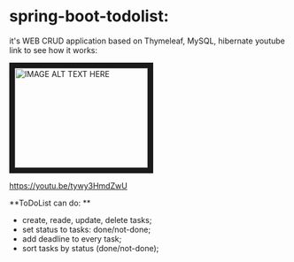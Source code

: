 # spring-boot-todolist:
it's WEB CRUD application based on Thymeleaf, MySQL, hibernate
youtube link to see how it works: 

<a href="https://youtu.be/tywy3HmdZwU" target="_blank"><img src="https://img.youtube.com/vi/tywy3HmdZwU/hqdefault.jpg" 
alt="IMAGE ALT TEXT HERE" width="240" height="180" border="10" /></a>



https://youtu.be/tywy3HmdZwU

**ToDoList can do: **
- create, reade, update, delete tasks;
- set status to tasks: done/not-done;
- add deadline to every task;
- sort tasks by status (done/not-done);
